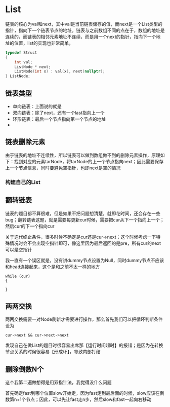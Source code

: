 # List

链表的核心为val和next，其中val是当前链表储存的值，而next是一个List类型的指针，指向下一个链表节点的地址。链表与之前数组不同的点在于，数组的地址是连续的，而链表的相邻元素地址不连续，而是用一个next的指针，指向下一个地址的位置，list的实现也非常简单，

```cpp
typedef Struct 
{
	int val;
	ListNode * next;
    ListNode(int x) : val(x), next(nullptr);
} ListNode;
```



## 链表类型

* 单向链表：上面说的就是
* 双向链表：除了next，还有一个last指向上一个
* 环形链表：最后一个节点指向第一个节点的地址
* 



## 链表删除元素

由于链表的地址不连续性，所以链表可以做到数组做不到的删除元素操作，原理如下：找到对应的元素tarNode，将tarNode的上一个节点指向next；因此需要保存上一个节点信息，同时要避免空指针，也即next是空的情况





### 构建自己的List





## 翻转链表

链表的题目都不算很难，但是如果不把问题想清楚，就即花时间，还会存在一些bug；翻转链表这题，就是需要每更新cur时候，需要把cur从下一个指向上一个；然后cur的下一个指向cur

关于迭代终止条件，很多时候不确定是cur还是cur->next；这个时候考虑一下特殊情况时会不会出现空指针即可，像这里因为最后返回的是pre，所有cur的next可以是空指针

我一直有一个误区就是，没有讲dummy节点设置为Null，同时dummy节点不应该和head连接起来，这个是和之前不太一样的地方

```
while (cur)
{

}
```

## 两两交换

两两交换需要一对Node刷新才需要进行操作，那么首先我们可以把循环判断条件设为

```
cur->next && cur->next->next
```

发现自己在做List的题目时很容易出席那【运行时间超时】的报错；是因为在转换节点关系的时候很容易【形成环】，导致内部打结



## 删除倒数N个

这个我第二遍做想得是用双指针法，我觉得没什么问题

首先确定fast到哪个位置slow开始走，因为fast走到最后面的时候，slow应该在倒数第n+1个节点；因此，可以先让fast走n步，然后slow和fast一起向右移动
